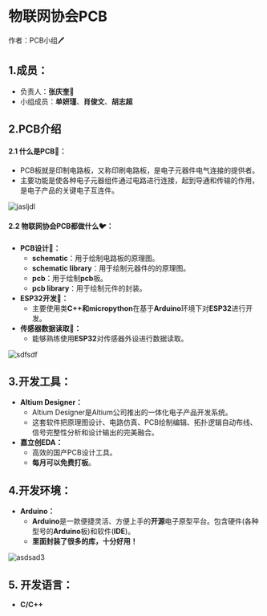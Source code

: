 # 物联网协会PCB

作者：PCB小组:pen:

## 1.成员：

- 负责人：**张庆奎**:lion:
- 小组成员：**单妍瑾**、**肖俊文**、**胡志超**

## 2.PCB介绍

#### 2.1 什么是PCB:thinking:：

- PCB板就是印制电路板，又称印刷电路板，是电子元器件电气连接的提供者。
- 主要功能是使各种电子元器组件通过电路进行连接，起到导通和传输的作用，是电子产品的关键电子互连件。

![jasljdl](https://nickaljy-pictures.oss-cn-hangzhou.aliyuncs.com/jasljdl.jpg)

#### 2.2 物联网协会PCB都做什么:bird:：

- **PCB设计:car:：**
  - **schematic**：用于绘制电路板的原理图。
  - **schematic library**：用于绘制元器件的的原理图。
  - **pcb**：用于绘制**pcb**板。
  - **pcb library**：用于绘制元件的封装。
- **ESP32开发:man:：**
  - 主要使用类**C++**和**micropython**在基于**Arduino**环境下对**ESP32**进行开发。
- **传感器数据读取:ship:：**
  - 能够熟练使用**ESP32**对传感器外设进行数据读取。

![sdfsdf](https://nickaljy-pictures.oss-cn-hangzhou.aliyuncs.com/sdfsdf.png)

## 3.开发工具：

- **Altium Designer：**
  - Altium Designer是Altium公司推出的一体化电子产品开发系统。
  - 这套软件把原理图设计、电路仿真、PCB绘制编辑、拓扑逻辑自动布线、信号完整性分析和设计输出的完美融合。
- **嘉立创EDA：**
  - 高效的国产PCB设计工具。
  - **每月可以免费打板**。

## 4.开发环境：

- **Arduino：**
  - **Arduino**是一款便捷灵活、方便上手的**开源**电子原型平台。包含硬件(各种型号的**Arduino**板)和软件(**IDE**)。
  - **里面封装了很多的库，十分好用！**

![asdsad3](https://nickaljy-pictures.oss-cn-hangzhou.aliyuncs.com/asdsad3.png)

## 5. 开发语言：

- **C/C++**

